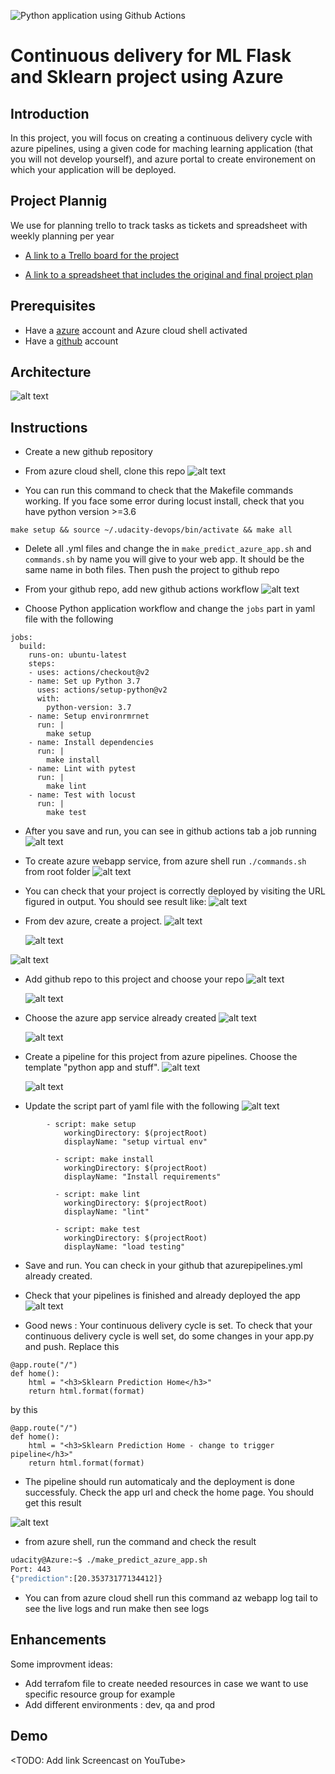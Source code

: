 ![Python application using Github Actions](https://github.com/YassineSIDKI/flask-sklearn/workflows/Python%20application%20using%20Github%20Actions/badge.svg)

# Continuous delivery for ML Flask and Sklearn project using Azure

## Introduction

In this project, you will focus on creating a continuous delivery cycle with azure pipelines, using a given code for maching learning application (that you will not develop yourself), and azure portal to create environement on which your application will be deployed.

## Project Plannig

We use for planning trello to track tasks as tickets and spreadsheet with weekly planning per year

- [A link to a Trello board for the project](https://trello.com/b/M5gD0IY3/udacity)

- [A link to a spreadsheet that includes the original and final project plan](https://docs.google.com/spreadsheets/d/1Rr-CEzN8tzZDGDlJFyEK2E43slvz5DyTLUpM4616OeA/edit#gid=1348135932)

## Prerequisites

- Have a [azure](https://azure.microsoft.com/en-us/free/) account and Azure cloud shell activated
- Have a [github](https://github.com/) account

## Architecture

![alt text](https://github.com/YassineSIDKI/flask-sklearn/blob/main/screens/diagram-v2.png?raw=true)

## Instructions

- Create a new github repository

- From azure cloud shell, clone this repo
  ![alt text](https://github.com/YassineSIDKI/flask-sklearn/blob/main/screens/clonerepo.png?raw=true)

- You can run this command to check that the Makefile commands working. If you face some error during locust install, check that you have python version >=3.6

```
make setup && source ~/.udacity-devops/bin/activate && make all
```

- Delete all .yml files and change the <yourAppName> in `make_predict_azure_app.sh` and `commands.sh` by name you will give to your web app. It should be the same name in both files. Then push the project to github repo

- From your github repo, add new github actions workflow
  ![alt text](https://github.com/YassineSIDKI/flask-sklearn/blob/main/screens/githubactions.png?raw=true)

- Choose Python application workflow and change the `jobs` part in yaml file with the following

```
jobs:
  build:
    runs-on: ubuntu-latest
    steps:
    - uses: actions/checkout@v2
    - name: Set up Python 3.7
      uses: actions/setup-python@v2
      with:
        python-version: 3.7
    - name: Setup environrmrnet
      run: |
        make setup
    - name: Install dependencies
      run: |
        make install
    - name: Lint with pytest
      run: |
        make lint
    - name: Test with locust
      run: |
        make test
```

- After you save and run, you can see in github actions tab a job running
  ![alt text](https://github.com/YassineSIDKI/flask-sklearn/blob/main/screens/jobgithub.png?raw=true)

- To create azure webapp service, from azure shell run `./commands.sh` from root folder
  ![alt text](https://github.com/YassineSIDKI/flask-sklearn/blob/main/screens/az%20webapp.png?raw=true)

- You can check that your project is correctly deployed by visiting the URL figured in output. You should see result like:
  ![alt text](https://github.com/YassineSIDKI/flask-sklearn/blob/main/screens/homepage.png?raw=true)

- From dev azure, create a project.
  ![alt text](https://github.com/YassineSIDKI/flask-sklearn/blob/main/screens/createprojectazure1.png?raw=true)

  ![alt text](https://github.com/YassineSIDKI/flask-sklearn/blob/main/screens/createprojectazure2.png?raw=true)

![alt text](https://github.com/YassineSIDKI/flask-sklearn/blob/main/screens/createprojectazure3.png?raw=true)

- Add github repo to this project and choose your repo
  ![alt text](https://github.com/YassineSIDKI/flask-sklearn/blob/main/screens/azurerepo.png?raw=true)

  ![alt text](https://github.com/YassineSIDKI/flask-sklearn/blob/main/screens/azurepipelinesRepoGithub.png?raw=true)

- Choose the azure app service already created
  ![alt text](https://github.com/YassineSIDKI/flask-sklearn/blob/main/screens/choosesubscription.png?raw=true)

  ![alt text](https://github.com/YassineSIDKI/flask-sklearn/blob/main/screens/choosewebapp.png?raw=true)

- Create a pipeline for this project from azure pipelines. Choose the template "python app and stuff".
  ![alt text](https://github.com/YassineSIDKI/flask-sklearn/blob/main/screens/azurepipelines.png?raw=true)

  ![alt text](https://github.com/YassineSIDKI/flask-sklearn/blob/main/screens/choosewebapp.png?raw=true)

- Update the script part of yaml file with the following
  ![alt text](https://github.com/YassineSIDKI/flask-sklearn/blob/main/screens/azurepipelinesyaml.png?raw=true)

```
        - script: make setup
            workingDirectory: $(projectRoot)
            displayName: "setup virtual env"

          - script: make install
            workingDirectory: $(projectRoot)
            displayName: "Install requirements"

          - script: make lint
            workingDirectory: $(projectRoot)
            displayName: "lint"

          - script: make test
            workingDirectory: $(projectRoot)
            displayName: "load testing"

```

- Save and run. You can check in your github that azurepipelines.yml already created.

- Check that your pipelines is finished and already deployed the app
  ![alt text](https://github.com/YassineSIDKI/flask-sklearn/blob/main/screens/azurepipelinesrunnning.png?raw=true)

- Good news : Your continuous delivery cycle is set. To check that your continuous delivery cycle is well set, do some changes in your app.py and push.
  Replace this

```
@app.route("/")
def home():
    html = "<h3>Sklearn Prediction Home</h3>"
    return html.format(format)
```

by this

```
@app.route("/")
def home():
    html = "<h3>Sklearn Prediction Home - change to trigger pipeline</h3>"
    return html.format(format)
```

- The pipeline should run automaticaly and the deployment is done successfuly. Check the app url and check the home page. You should get this result

![alt text]()

- from azure shell, run the command and check the result

```bash
udacity@Azure:~$ ./make_predict_azure_app.sh
Port: 443
{"prediction":[20.35373177134412]}
```

- You can from azure cloud shell run this command az webapp log tail to see the live logs and run make then see logs

## Enhancements

Some improvment ideas:

- Add terrafom file to create needed resources in case we want to use specific resource group for example
- Add different environments : dev, qa and prod

## Demo

<TODO: Add link Screencast on YouTube>
